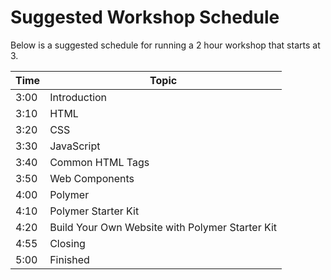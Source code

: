 # Suggested Workshop Schedule

Below is a suggested schedule for running a 2 hour workshop that starts at 3.

| Time | Topic |
| -- | -- |
| 3:00 | Introduction |
| 3:10 | HTML |
| 3:20 | CSS |
| 3:30 | JavaScript |
| 3:40 | Common HTML Tags |
| 3:50 | Web Components |
| 4:00 | Polymer |
| 4:10 | Polymer Starter Kit |
| 4:20 | Build Your Own Website with Polymer Starter Kit |
| 4:55 | Closing |
| 5:00 | Finished |